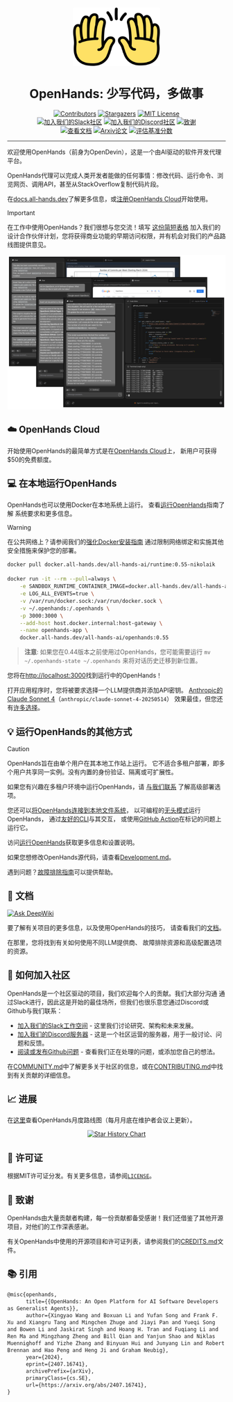 
<a name="readme-top"></a>

<div align="center">
  <img src="./docs/static/img/logo.png" alt="Logo" width="200">
  <h1 align="center">OpenHands: 少写代码，多做事</h1>
</div>


<div align="center">
  <a href="https://github.com/All-Hands-AI/OpenHands/graphs/contributors"><img src="https://img.shields.io/github/contributors/All-Hands-AI/OpenHands?style=for-the-badge&color=blue" alt="Contributors"></a>
  <a href="https://github.com/All-Hands-AI/OpenHands/stargazers"><img src="https://img.shields.io/github/stars/All-Hands-AI/OpenHands?style=for-the-badge&color=blue" alt="Stargazers"></a>
  <a href="https://github.com/All-Hands-AI/OpenHands/blob/main/LICENSE"><img src="https://img.shields.io/github/license/All-Hands-AI/OpenHands?style=for-the-badge&color=blue" alt="MIT License"></a>
  <br/>
  <a href="https://join.slack.com/t/openhands-ai/shared_invite/zt-3847of6xi-xuYJIPa6YIPg4ElbDWbtSA"><img src="https://img.shields.io/badge/Slack-Join%20Us-red?logo=slack&logoColor=white&style=for-the-badge" alt="加入我们的Slack社区"></a>
  <a href="https://discord.gg/ESHStjSjD4"><img src="https://img.shields.io/badge/Discord-Join%20Us-purple?logo=discord&logoColor=white&style=for-the-badge" alt="加入我们的Discord社区"></a>
  <a href="https://github.com/All-Hands-AI/OpenHands/blob/main/CREDITS.md"><img src="https://img.shields.io/badge/Project-Credits-blue?style=for-the-badge&color=FFE165&logo=github&logoColor=white" alt="致谢"></a>
  <br/>
  <a href="https://docs.all-hands.dev/usage/getting-started"><img src="https://img.shields.io/badge/Documentation-000?logo=googledocs&logoColor=FFE165&style=for-the-badge" alt="查看文档"></a>
  <a href="https://arxiv.org/abs/2407.16741"><img src="https://img.shields.io/badge/Paper%20on%20Arxiv-000?logoColor=FFE165&logo=arxiv&style=for-the-badge" alt="Arxiv论文"></a>
  <a href="https://docs.google.com/spreadsheets/d/1wOUdFCMyY6Nt0AIqF705KN4JKOWgeI4wUGUP60krXXs/edit?gid=0#gid=0"><img src="https://img.shields.io/badge/Benchmark%20score-000?logoColor=FFE165&logo=huggingface&style=for-the-badge" alt="评估基准分数"></a>
  <hr>
</div>

欢迎使用OpenHands（前身为OpenDevin），这是一个由AI驱动的软件开发代理平台。

OpenHands代理可以完成人类开发者能做的任何事情：修改代码、运行命令、浏览网页、调用API，甚至从StackOverflow复制代码片段。

在[docs.all-hands.dev](https://docs.all-hands.dev)了解更多信息，或[注册OpenHands Cloud](https://app.all-hands.dev)开始使用。

> [!IMPORTANT]
> 在工作中使用OpenHands？我们很想与您交流！填写
> [这份简短表格](https://docs.google.com/forms/d/e/1FAIpQLSet3VbGaz8z32gW9Wm-Grl4jpt5WgMXPgJ4EDPVmCETCBpJtQ/viewform)
> 加入我们的设计合作伙伴计划，您将获得商业功能的早期访问权限，并有机会对我们的产品路线图提供意见。

![应用截图](./docs/static/img/screenshot.png)

## ☁️ OpenHands Cloud
开始使用OpenHands的最简单方式是在[OpenHands Cloud](https://app.all-hands.dev)上，
新用户可获得$50的免费额度。

## 💻 在本地运行OpenHands

OpenHands也可以使用Docker在本地系统上运行。
查看[运行OpenHands](https://docs.all-hands.dev/usage/installation)指南了解
系统要求和更多信息。

> [!WARNING]
> 在公共网络上？请参阅我们的[强化Docker安装指南](https://docs.all-hands.dev/usage/runtimes/docker#hardened-docker-installation)
> 通过限制网络绑定和实施其他安全措施来保护您的部署。


```bash
docker pull docker.all-hands.dev/all-hands-ai/runtime:0.55-nikolaik

docker run -it --rm --pull=always \
    -e SANDBOX_RUNTIME_CONTAINER_IMAGE=docker.all-hands.dev/all-hands-ai/runtime:0.55-nikolaik \
    -e LOG_ALL_EVENTS=true \
    -v /var/run/docker.sock:/var/run/docker.sock \
    -v ~/.openhands:/.openhands \
    -p 3000:3000 \
    --add-host host.docker.internal:host-gateway \
    --name openhands-app \
    docker.all-hands.dev/all-hands-ai/openhands:0.55
```

> **注意**: 如果您在0.44版本之前使用过OpenHands，您可能需要运行 `mv ~/.openhands-state ~/.openhands` 来将对话历史迁移到新位置。

您将在[http://localhost:3000](http://localhost:3000)找到运行中的OpenHands！

打开应用程序时，您将被要求选择一个LLM提供商并添加API密钥。
[Anthropic的Claude Sonnet 4](https://www.anthropic.com/api)（`anthropic/claude-sonnet-4-20250514`）
效果最佳，但您还有[许多选择](https://docs.all-hands.dev/usage/llms)。

## 💡 运行OpenHands的其他方式

> [!CAUTION]
> OpenHands旨在由单个用户在其本地工作站上运行。
> 它不适合多租户部署，即多个用户共享同一实例。没有内置的身份验证、隔离或可扩展性。
>
> 如果您有兴趣在多租户环境中运行OpenHands，请
> [与我们联系](https://docs.google.com/forms/d/e/1FAIpQLSet3VbGaz8z32gW9Wm-Grl4jpt5WgMXPgJ4EDPVmCETCBpJtQ/viewform)
> 了解高级部署选项。

您还可以[将OpenHands连接到本地文件系统](https://docs.all-hands.dev/usage/runtimes/docker#connecting-to-your-filesystem)，
以可编程的[无头模式](https://docs.all-hands.dev/usage/how-to/headless-mode)运行OpenHands，
通过[友好的CLI](https://docs.all-hands.dev/usage/how-to/cli-mode)与其交互，
或使用[GitHub Action](https://docs.all-hands.dev/usage/how-to/github-action)在标记的问题上运行它。

访问[运行OpenHands](https://docs.all-hands.dev/usage/installation)获取更多信息和设置说明。

如果您想修改OpenHands源代码，请查看[Development.md](https://github.com/All-Hands-AI/OpenHands/blob/main/Development.md)。

遇到问题？[故障排除指南](https://docs.all-hands.dev/usage/troubleshooting)可以提供帮助。

## 📖 文档
  <a href="https://deepwiki.com/All-Hands-AI/OpenHands"><img src="https://deepwiki.com/badge.svg" alt="Ask DeepWiki" title="DeepWiki自动生成文档"></a>

要了解有关项目的更多信息，以及使用OpenHands的技巧，
请查看我们的[文档](https://docs.all-hands.dev/usage/getting-started)。

在那里，您将找到有关如何使用不同LLM提供商、
故障排除资源和高级配置选项的资源。

## 🤝 如何加入社区

OpenHands是一个社区驱动的项目，我们欢迎每个人的贡献。我们大部分沟通
通过Slack进行，因此这是开始的最佳场所，但我们也很乐意您通过Discord或Github与我们联系：

- [加入我们的Slack工作空间](https://join.slack.com/t/openhands-ai/shared_invite/zt-3847of6xi-xuYJIPa6YIPg4ElbDWbtSA) - 这里我们讨论研究、架构和未来发展。
- [加入我们的Discord服务器](https://discord.gg/ESHStjSjD4) - 这是一个社区运营的服务器，用于一般讨论、问题和反馈。
- [阅读或发布Github问题](https://github.com/All-Hands-AI/OpenHands/issues) - 查看我们正在处理的问题，或添加您自己的想法。

在[COMMUNITY.md](./COMMUNITY.md)中了解更多关于社区的信息，或在[CONTRIBUTING.md](./CONTRIBUTING.md)中找到有关贡献的详细信息。

## 📈 进展

在[这里](https://github.com/orgs/All-Hands-AI/projects/1)查看OpenHands月度路线图（每月月底在维护者会议上更新）。

<p align="center">
  <a href="https://star-history.com/#All-Hands-AI/OpenHands&Date">
    <img src="https://api.star-history.com/svg?repos=All-Hands-AI/OpenHands&type=Date" width="500" alt="Star History Chart">
  </a>
</p>

## 📜 许可证

根据MIT许可证分发。有关更多信息，请参阅[`LICENSE`](./LICENSE)。

## 🙏 致谢

OpenHands由大量贡献者构建，每一份贡献都备受感谢！我们还借鉴了其他开源项目，对他们的工作深表感谢。

有关OpenHands中使用的开源项目和许可证列表，请参阅我们的[CREDITS.md](./CREDITS.md)文件。

## 📚 引用

```
@misc{openhands,
      title={{OpenHands: An Open Platform for AI Software Developers as Generalist Agents}},
      author={Xingyao Wang and Boxuan Li and Yufan Song and Frank F. Xu and Xiangru Tang and Mingchen Zhuge and Jiayi Pan and Yueqi Song and Bowen Li and Jaskirat Singh and Hoang H. Tran and Fuqiang Li and Ren Ma and Mingzhang Zheng and Bill Qian and Yanjun Shao and Niklas Muennighoff and Yizhe Zhang and Binyuan Hui and Junyang Lin and Robert Brennan and Hao Peng and Heng Ji and Graham Neubig},
      year={2024},
      eprint={2407.16741},
      archivePrefix={arXiv},
      primaryClass={cs.SE},
      url={https://arxiv.org/abs/2407.16741},
}
```

